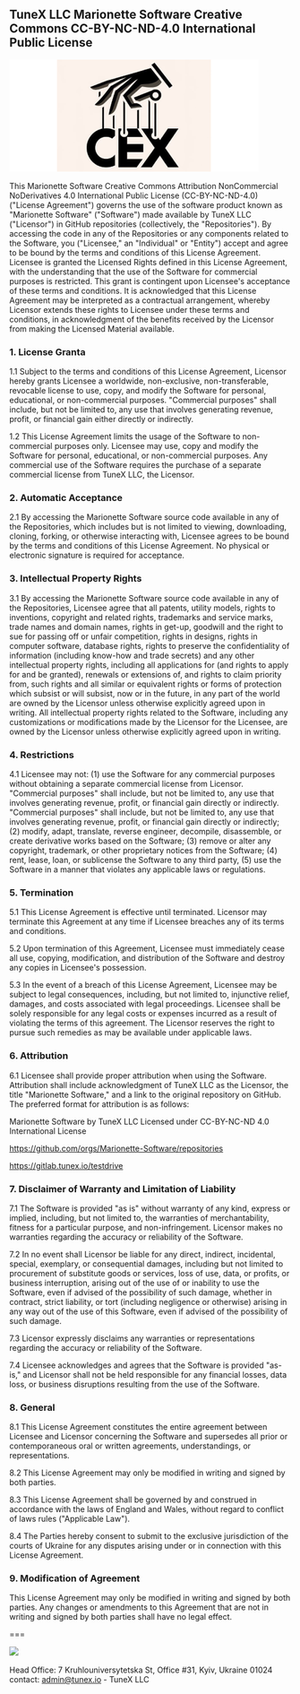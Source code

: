## TuneX LLC Marionette Software Creative Commons CC-BY-NC-ND-4.0 International Public License

![](docs/assets/marionettelogowhite.png)

This Marionette Software Creative Commons Attribution NonCommercial NoDerivatives 4.0 International Public License (CC-BY-NC-ND-4.0) ("License Agreement") governs the use of the software product known as "Marionette Software" ("Software") made available by TuneX LLC ("Licensor") in GitHub repositories (collectively, the "Repositories"). By accessing the code in any of the Repositories or any components related to the Software, you ("Licensee," an "Individual" or "Entity") accept and agree to be bound by the terms and conditions of this License Agreement. Licensee is granted the Licensed Rights defined in this License Agreement, with the understanding that the use of the Software for commercial purposes is restricted. This grant is contingent upon Licensee's acceptance of these terms and conditions. It is acknowledged that this License Agreement may be interpreted as a contractual arrangement, whereby Licensor extends these rights to Licensee under these terms and conditions, in acknowledgment of the benefits received by the Licensor from making the Licensed Material available.

### 1. License Granta

1.1 Subject to the terms and conditions of this License Agreement, Licensor hereby grants Licensee a worldwide, non-exclusive, non-transferable, revocable license to use, copy, and modify the Software for personal, educational, or non-commercial purposes.  "Commercial purposes" shall include, but not be limited to, any use that involves generating revenue, profit, or financial gain either directly or indirectly.

1.2 This License Agreement limits the usage of the Software to non-commercial purposes only. Licensee may use, copy and modify the Software for personal, educational, or non-commercial purposes. Any commercial use of the Software requires the purchase of a separate commercial license from TuneX LLC, the Licensor. 

### 2. Automatic Acceptance

2.1 By accessing the Marionette Software source code available in any of the Repositories, which includes but is not limited to viewing, downloading, cloning, forking, or otherwise interacting with, Licensee agrees to be bound by the terms and conditions of this License Agreement. No physical or electronic signature is required for acceptance.

### 3. Intellectual Property Rights

3.1 By accessing the Marionette Software source code available in any of the Repositories, Licensee agree that all patents, utility models, rights to inventions, copyright and related rights, trademarks and service marks, trade names and domain names, rights in get-up, goodwill and the right to sue for passing off or unfair competition, rights in designs, rights in computer software, database rights, rights to preserve the confidentiality of information (including know-how and trade secrets) and any other intellectual property rights, including all applications for (and rights to apply for and be granted), renewals or extensions of, and rights to claim priority from, such rights and all similar or equivalent rights or forms of protection which subsist or will subsist, now or in the future, in any part of the world are owned by the Licensor unless otherwise explicitly agreed upon in writing. All intellectual property rights related to the Software, including any customizations or modifications made by the Licensor for the Licensee, are owned by the Licensor unless otherwise explicitly agreed upon in writing.

### 4. Restrictions

4.1 Licensee may not: (1) use the Software for any commercial purposes without obtaining a separate commercial license from Licensor. "Commercial purposes" shall include, but not be limited to, any use that involves generating revenue, profit, or financial gain directly or indirectly. "Commercial purposes" shall include, but not be limited to, any use that involves generating revenue, profit, or financial gain directly or indirectly; (2) modify, adapt, translate, reverse engineer, decompile, disassemble, or create derivative works based on the Software; (3) remove or alter any copyright, trademark, or other proprietary notices from the Software; (4) rent, lease, loan, or sublicense the Software to any third party, (5) use the Software in a manner that violates any applicable laws or regulations.

### 5. Termination

5.1 This License Agreement is effective until terminated. Licensor may terminate this Agreement at any time if Licensee breaches any of its terms and conditions.

5.2 Upon termination of this Agreement, Licensee must immediately cease all use, copying, modification, and distribution of the Software and destroy any copies in Licensee's possession.

5.3 In the event of a breach of this License Agreement, Licensee may be subject to legal consequences, including, but not limited to, injunctive relief, damages, and costs associated with legal proceedings. Licensee shall be solely responsible for any legal costs or expenses incurred as a result of violating the terms of this agreement. The Licensor reserves the right to pursue such remedies as may be available under applicable laws.

### 6. Attribution

6.1 Licensee shall provide proper attribution when using the Software. Attribution shall include acknowledgment of TuneX LLC as the Licensor, the title "Marionette Software," and a link to the original repository on GitHub. The preferred format for attribution is as follows:

Marionette Software by TuneX LLC
Licensed under CC-BY-NC-ND 4.0 International License

https://github.com/orgs/Marionette-Software/repositories

https://gitlab.tunex.io/testdrive

### 7. Disclaimer of Warranty and Limitation of Liability

7.1 The Software is provided "as is" without warranty of any kind, express or implied, including, but not limited to, the warranties of merchantability, fitness for a particular purpose, and non-infringement. Licensor makes no warranties regarding the accuracy or reliability of the Software.

7.2 In no event shall Licensor be liable for any direct, indirect, incidental, special, exemplary, or consequential damages, including but not limited to procurement of substitute goods or services, loss of use, data, or profits, or business interruption, arising out of the use of or inability to use the Software, even if advised of the possibility of such damage, whether in contract, strict liability, or tort (including negligence or otherwise) arising in any way out of the use of this Software, even if advised of the possibility of such damage.

7.3 Licensor expressly disclaims any warranties or representations regarding the accuracy or reliability of the Software.

7.4 Licensee acknowledges and agrees that the Software is provided "as-is," and Licensor shall not be held responsible for any financial losses, data loss, or business disruptions resulting from the use of the Software.

### 8. General

8.1 This License Agreement constitutes the entire agreement between Licensee and Licensor concerning the Software and supersedes all prior or contemporaneous oral or written agreements, understandings, or representations.

8.2 This License Agreement may only be modified in writing and signed by both parties.

8.3 This License Agreement shall be governed by and construed in accordance with the laws of England and Wales, without regard to conflict of laws rules ("Applicable Law").

8.4 The Parties hereby consent to submit to the exclusive jurisdiction of the courts of Ukraine for any disputes arising under or in connection with this License Agreement.

### 9. Modification of Agreement

This License Agreement may only be modified in writing and signed by both parties. Any changes or amendments to this Agreement that are not in writing and signed by both parties shall have no legal effect.

===

![](docs/assets/tunexlogo.png)

Head Office: 7 Kruhlouniversytetska St, Office #31, Kyiv, Ukraine 01024 contact: admin@tunex.io - TuneX LLC

